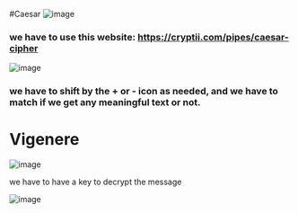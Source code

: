 #Caesar
![image](https://github.com/user-attachments/assets/95f46f5e-1f06-4e50-b231-59fa78dc64d9)

### we have to use this website: https://cryptii.com/pipes/caesar-cipher

![image](https://github.com/user-attachments/assets/4b13e595-446b-4928-9a36-b04dbebad210)
### we have to shift by the + or - icon as needed, and we have to match if we get any meaningful text or not. 

# Vigenere
![image](https://github.com/user-attachments/assets/faf31088-d4b5-4167-af36-db6ce9b47088)

we have to have a key to decrypt the message

![image](https://github.com/user-attachments/assets/e2ea08f1-d78f-4651-956c-349a986b4dd9)



